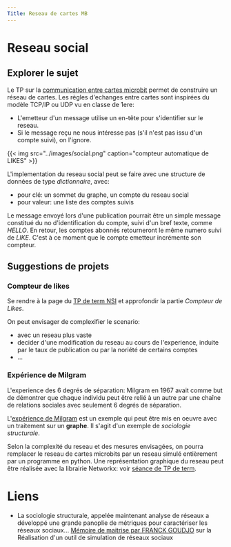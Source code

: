 ```yaml
---
Title: Reseau de cartes MB
---
```


# Reseau social
## Explorer le sujet
Le TP sur la [communication entre cartes microbit](/docs/techno/pages/MB_radio3/) permet de construire un réseau de cartes. Les règles d'echanges entre cartes sont inspirées du modèle TCP/IP ou UDP vu en classe de 1ere: 

* L'emetteur d'un message utilise un en-tête pour s'identifier sur le reseau.
* Si le message reçu ne nous intéresse pas (s'il n'est pas issu d'un compte suivi), on l'ignore.

{{< img src="../images/social.png" caption="compteur automatique de LIKES" >}}

L'implementation du reseau social peut se faire avec une structure de données de type *dictionnaire*, avec:

* pour clé: un sommet du graphe, un compte du reseau social
* pour valeur: une liste des comptes suivis

Le message envoyé lors d'une publication pourrait être un simple message constitué du no d'identification du compte, suivi d'un bref texte, comme *HELLO*. En retour, les comptes abonnés retourneront le même numero suivi de *LIKE*. C'est à ce moment que le compte emetteur incrémente son compteur.

## Suggestions de projets
### Compteur de likes
Se rendre à la page du [TP de term NSI](/docs/techno/pages/MB_radio3/) et approfondir la partie *Compteur de Likes*.

On peut envisager de complexifier le scenario:

* avec un reseau plus vaste
* decider d'une modification du reseau au cours de l'experience, induite par le taux de publication ou par la noriété de certains comptes
* ...

### Expérience de Milgram
L'experience des 6 degrés de séparation: Milgram en 1967 avait comme but de démontrer que chaque individu peut être relié à un autre par une chaîne de relations sociales avec seulement 6 degrés de séparation.



L'[expérience de Milgram](https://www.lemonde.fr/big-browser/article/2011/11/23/reseaux-sociaux-les-6-degres-de-separation-entre-deux-personnes-tombent-a-4-74-degres_5987939_4832693.html) est un exemple qui peut être mis en oeuvre avec un traitement sur un **graphe**. Il s'agit d'un exemple de *sociologie structurale*.

Selon la complexité du reseau et des mesures envisagées, on pourra remplacer le reseau de cartes microbits par un reseau simulé entièrement par un programme en python. Une représentation graphique du reseau peut être réalisée avec la librairie Networkx: voir [séance de TP de term](/docs/NSI/structure/page6/).

# Liens
* La sociologie structurale, appelée maintenant analyse de réseaux a développé une grande panoplie de métriques pour caractériser les réseaux sociaux... [Mémoire de maitrise par FRANCK GOUDJO](https://www.google.com/url?sa=t&rct=j&q=&esrc=s&source=web&cd=&cad=rja&uact=8&ved=2ahUKEwiZoKiDmZyEAxUfQ6QEHZ5kBawQFnoECBcQAQ&url=https%3A%2F%2Farchipel.uqam.ca%2F3672%2F1%2FM11510.pdf&usg=AOvVaw0GqGUBx-QWUzPAEfpdhgfv&opi=89978449) sur la Réalisation d'un outil de simulation de réseaux sociaux 